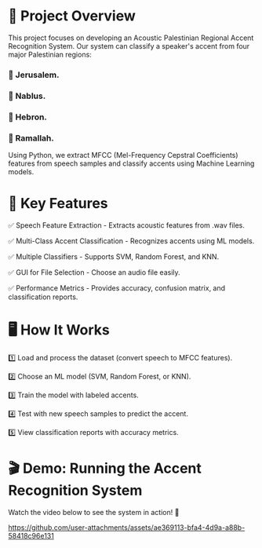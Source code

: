 # 📝 Project Overview
This project focuses on developing an Acoustic Palestinian Regional Accent Recognition System. 
Our system can classify a speaker's accent from four major Palestinian regions:

###    🔹 Jerusalem.

###    🔹 Nablus.

###    🔹 Hebron.

###    🔹 Ramallah.


Using Python, we extract MFCC (Mel-Frequency Cepstral Coefficients) features from speech samples and classify accents using Machine Learning models.<br/>



# 🚀 Key Features
✅ Speech Feature Extraction - Extracts acoustic features from .wav files.

✅ Multi-Class Accent Classification - Recognizes accents using ML models.

✅ Multiple Classifiers - Supports SVM, Random Forest, and KNN.

✅ GUI for File Selection - Choose an audio file easily.

✅ Performance Metrics - Provides accuracy, confusion matrix, and classification reports.


# 🖥️ How It Works
1️⃣ Load and process the dataset (convert speech to MFCC features).

2️⃣ Choose an ML model (SVM, Random Forest, or KNN).

3️⃣ Train the model with labeled accents.

4️⃣ Test with new speech samples to predict the accent.

5️⃣ View classification reports with accuracy metrics.

# 🎬 Demo: Running the Accent Recognition System
Watch the video below to see the system in action! 🚀

https://github.com/user-attachments/assets/ae369113-bfa4-4d9a-a88b-58418c96e131

